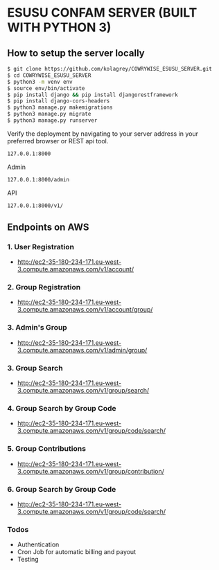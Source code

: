 # ESUSU CONFAM SERVER (BUILT WITH PYTHON 3)

## How to setup the server locally

```sh
$ git clone https://github.com/kolagrey/COWRYWISE_ESUSU_SERVER.git
$ cd COWRYWISE_ESUSU_SERVER
$ python3 -m venv env
$ source env/bin/activate
$ pip install django && pip install djangorestframework
$ pip install django-cors-headers
$ python3 manage.py makemigrations
$ python3 manage.py migrate
$ python3 manage.py runserver
```

Verify the deployment by navigating to your server address in your preferred browser or REST api tool.

```sh
127.0.0.1:8000
```

Admin

```sh
127.0.0.1:8000/admin
```

API

```sh
127.0.0.1:8000/v1/
```

## Endpoints on AWS

### 1. User Registration

- http://ec2-35-180-234-171.eu-west-3.compute.amazonaws.com/v1/account/


### 2. Group Registration

- http://ec2-35-180-234-171.eu-west-3.compute.amazonaws.com/v1/account/group/


### 3. Admin's Group

- http://ec2-35-180-234-171.eu-west-3.compute.amazonaws.com/v1/admin/group/


### 3. Group Search

- http://ec2-35-180-234-171.eu-west-3.compute.amazonaws.com/v1/group/search/


### 4. Group Search by Group Code

- http://ec2-35-180-234-171.eu-west-3.compute.amazonaws.com/v1/group/code/search/


### 5. Group Contributions

- http://ec2-35-180-234-171.eu-west-3.compute.amazonaws.com/v1/group/contribution/


### 6. Group Search by Group Code

- http://ec2-35-180-234-171.eu-west-3.compute.amazonaws.com/v1/group/code/search/



### Todos

 - Authentication
 - Cron Job for automatic billing and payout
 - Testing